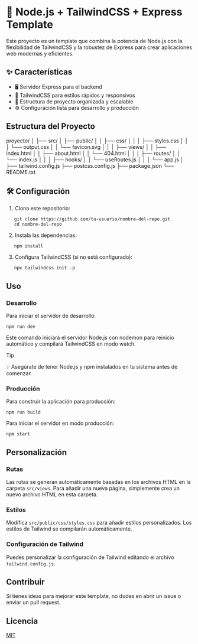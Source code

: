 # 🚀 Node.js + TailwindCSS + Express Template

Este proyecto es un template que combina la potencia de Node.js con la flexibilidad de TailwindCSS y la robustez de Express para crear aplicaciones web modernas y eficientes.

## ✨ Características

- 🖥️ Servidor Express para el backend
- 🎨 TailwindCSS para estilos rápidos y responsivos
- 📁 Estructura de proyecto organizada y escalable
- ⚙️ Configuración lista para desarrollo y producción

## Estructura del Proyecto

proyecto/
│
├── src/
│ ├── public/
│ │ ├── css/
│ │ │ ├── styles.css
│ │ │ └── output.css
│ │ └── favicon.svg
│ │
│ ├── views/
│ │ ├── index.html
│ │ ├── about.html
│ │ └── 404.html
│ │
│ ├── routes/
│ │ └── index.js
│ │
│ ├── hooks/
│ │ └── useRoutes.js
│ │
│ └── app.js
│
├── tailwind.config.js
├── postcss.config.js
├── package.json
└── README.txt

## 🛠️ Configuración

1. Clona este repositorio:

```
   git clone https://github.com/tu-usuario/nombre-del-repo.git
   cd nombre-del-repo
```

2. Instala las dependencias:

```
   npm install
```

3. Configura TailwindCSS (si no está configurado):

```
   npx tailwindcss init -p
```

## Uso

### Desarrollo

Para iniciar el servidor de desarrollo:

```
npm run dev
```

Este comando iniciará el servidor Node.js con nodemon para reinicio automático y compilará TailwindCSS en modo watch.

> [!TIP]
> 💡 Asegúrate de tener Node.js y npm instalados en tu sistema antes de comenzar.

### Producción

Para construir la aplicación para producción:

```
npm run build
```

Para iniciar el servidor en modo producción:

```
npm start
```

## Personalización

### Rutas

Las rutas se generan automáticamente basadas en los archivos HTML en la carpeta `src/views`. Para añadir una nueva página, simplemente crea un nuevo archivo HTML en esta carpeta.

### Estilos

Modifica `src/public/css/styles.css` para añadir estilos personalizados. Los estilos de Tailwind se compilarán automáticamente.

### Configuración de Tailwind

Puedes personalizar la configuración de Tailwind editando el archivo `tailwind.config.js`.

## Contribuir

Si tienes ideas para mejorar este template, no dudes en abrir un issue o enviar un pull request.

## Licencia

[MIT](https://choosealicense.com/licenses/mit/)
